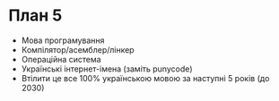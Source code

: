 # План 5

- Мова програмування
- Компілятор/асемблер/лінкер
- Операційна система
- Українські інтернет-імена (заміть punycode)
- Втілити це все 100% українською мовою за наступні 5 років (до 2030)
